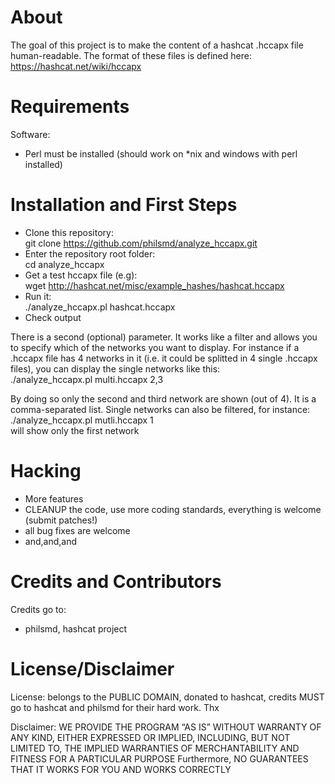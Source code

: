 # About

The goal of this project is to make the content of a hashcat .hccapx file human-readable.
The format of these files is defined here: https://hashcat.net/wiki/hccapx

# Requirements

Software:  
- Perl must be installed (should work on *nix and windows with perl installed)


# Installation and First Steps

* Clone this repository:   
    git clone https://github.com/philsmd/analyze_hccapx.git  
* Enter the repository root folder:  
    cd analyze_hccapx
* Get a test hccapx file (e.g):  
    wget http://hashcat.net/misc/example_hashes/hashcat.hccapx
* Run it:   
    ./analyze_hccapx.pl hashcat.hccapx
* Check output

There is a second (optional) parameter. It works like a filter and allows you to specify
which of the networks you want to display.
For instance if a .hccapx file has 4 networks in it (i.e. it could be splitted in 4 single
.hccapx files), you can display the single networks like this:  
  ./analyze_hccapx.pl multi.hccapx 2,3  
  

By doing so only the second and third network are shown (out of 4).
It is a comma-separated list. Single networks can also be filtered, for instance:    
  ./analyze_hccapx.pl mutli.hccapx 1  
will show only the first network
 
# Hacking

* More features
* CLEANUP the code, use more coding standards, everything is welcome (submit patches!)
* all bug fixes are welcome
* and,and,and

# Credits and Contributors 
Credits go to:  
  
* philsmd, hashcat project

# License/Disclaimer

License: belongs to the PUBLIC DOMAIN, donated to hashcat, credits MUST go to hashcat and philsmd for their hard work. Thx  
  
Disclaimer: WE PROVIDE THE PROGRAM “AS IS” WITHOUT WARRANTY OF ANY KIND, EITHER EXPRESSED OR IMPLIED, INCLUDING, BUT NOT LIMITED TO, THE IMPLIED WARRANTIES OF MERCHANTABILITY AND FITNESS FOR A PARTICULAR PURPOSE Furthermore, NO GUARANTEES THAT IT WORKS FOR YOU AND WORKS CORRECTLY

